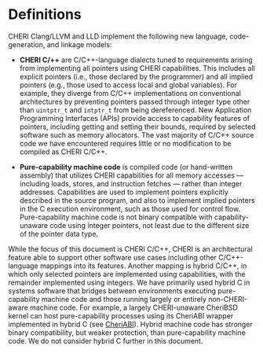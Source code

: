 # Definitions

CHERI Clang/LLVM and LLD implement the following new language,
code-generation, and linkage models:

* **CHERI C/++** are C/C++-language dialects tuned to requirements arising from
implementing all pointers using CHERI capabilities.
This includes all explicit pointers (i.e., those declared by the programmer)
and all implied pointers (e.g., those used to access local and global
variables).
For example, they diverge from C/C++ implementations on conventional
architectures by preventing pointers passed through integer type other
than `uintptr_t` and `intptr_t` from being dereferenced.
New Application Programming Interfaces (APIs) provide access to capability
features of pointers, including getting and setting their bounds, required
by selected software such as memory allocators.
The vast majority of C/C++ source code we have encountered requires little
or no modification to be compiled as CHERI C/C++.

* **Pure-capability machine code** is compiled code (or hand-written assembly)
that utilizes CHERI capabilities for all memory accesses &mdash; including
loads, stores, and instruction fetches &mdash; rather than integer addresses.
Capabilities are used to implement pointers explicitly described in the source
program, and also to implement implied pointers in the C execution
environment, such as those used for control flow.
Pure-capability machine code is not binary compatible with capability-unaware
code using integer pointers, not least due to the different size of the
pointer data type.

While the focus of this document is CHERI C/C++, CHERI is an architectural
feature able to support other software use cases including other
C/C++-language mappings into its features.
Another mapping is hybrid C/C++, in which only selected pointers are
implemented using capabilities, with the remainder implemented using integers.
We have primarily used hybrid C in systems software that bridges between
environments executing pure-capability machine code and those running largely
or entirely non-CHERI-aware machine code.
For example, a largely CHERI-unaware CheriBSD kernel can host pure-capability
processes using its CheriABI wrapper implemented in hybrid C (see
[CheriABI](../cheriabi)).
Hybrid machine code has stronger binary compatibility, but weaker protection,
than pure-capability machine code.
We do not consider hybrid C further in this document.
